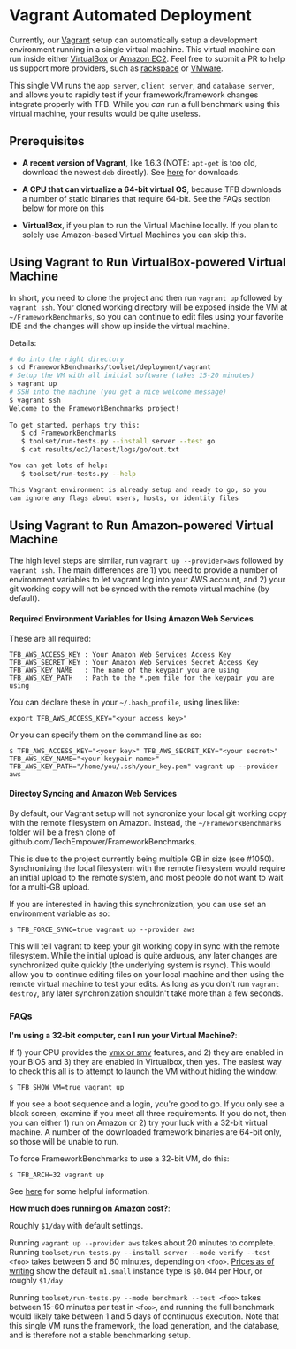 # Vagrant Automated Deployment

Currently, our [Vagrant](https://www.vagrantup.com) setup can automatically
setup a development environment running in a single virtual machine. 
This virtual machine can run inside either [VirtualBox](https://www.virtualbox.org/) or [Amazon EC2](http://aws.amazon.com/ec2/). Feel free to submit a PR 
to help us support more providers, such as [rackspace](http://www.rackspace.com/)
or [VMware](http://www.vmware.com/). 

This single VM runs the `app server`, `client server`, and `database server`, 
and allows you to rapidly test if your framework/framework changes integrate
properly with TFB. While you *can* run a full benchmark using 
this virtual machine, your results would be quite useless. 

## Prerequisites

* **A recent version of Vagrant**, like 1.6.3 (NOTE: `apt-get` is 
too old, download the newest `deb` directly). See 
[here](https://www.vagrantup.com/downloads.html) for downloads.

* **A CPU that can virtualize a 64-bit virtual OS**, because TFB
downloads a number of static binaries that require 64-bit. See
the FAQs section below for more on this

* **VirtualBox**, if you plan to run the Virtual Machine locally. If 
you plan to solely use Amazon-based Virtual Machines you can skip this. 

## Using Vagrant to Run VirtualBox-powered Virtual Machine

In short, you need to clone the project and then run `vagrant up` 
followed by `vagrant ssh`. Your cloned working directory will be 
exposed inside the VM at `~/FrameworkBenchmarks`, so you can 
continue to edit files using your favorite IDE and the changes will
show up inside the virtual machine. 

Details: 

```bash
# Go into the right directory
$ cd FrameworkBenchmarks/toolset/deployment/vagrant
# Setup the VM with all initial software (takes 15-20 minutes)
$ vagrant up
# SSH into the machine (you get a nice welcome message)
$ vagrant ssh
Welcome to the FrameworkBenchmarks project!
   
To get started, perhaps try this:
   $ cd FrameworkBenchmarks
   $ toolset/run-tests.py --install server --test go
   $ cat results/ec2/latest/logs/go/out.txt

You can get lots of help:
   $ toolset/run-tests.py --help

This Vagrant environment is already setup and ready to go, so you
can ignore any flags about users, hosts, or identity files
```

## Using Vagrant to Run Amazon-powered Virtual Machine

The high level steps are similar, run `vagrant up --provider=aws` followed 
by `vagrant ssh`. The main differences are 1) you need to provide a 
number of environment variables to let vagrant log into your AWS account, 
and 2) your git working copy will not be synced with the remote virtual 
machine (by default). 

#### Required Environment Variables for Using Amazon Web Services

These are all required: 

    TFB_AWS_ACCESS_KEY : Your Amazon Web Services Access Key
    TFB_AWS_SECRET_KEY : Your Amazon Web Services Secret Access Key
    TFB_AWS_KEY_NAME   : The name of the keypair you are using
    TFB_AWS_KEY_PATH   : Path to the *.pem file for the keypair you are using

You can declare these in your `~/.bash_profile`, using lines like:

    export TFB_AWS_ACCESS_KEY="<your access key>"

Or you can specify them on the command line as so: 

    $ TFB_AWS_ACCESS_KEY="<your key>" TFB_AWS_SECRET_KEY="<your secret>" TFB_AWS_KEY_NAME="<your keypair name>" TFB_AWS_KEY_PATH="/home/you/.ssh/your_key.pem" vagrant up --provider aws

#### Directoy Syncing and Amazon Web Services

By default, our Vagrant setup will not syncronize your local git working copy 
with the remote filesystem on Amazon. Instead, the `~/FrameworkBenchmarks` 
folder will be a fresh clone of github.com/TechEmpower/FrameworkBenchmarks. 

This is due to the project currently being multiple GB in size (see #1050). 
Synchronizing the local filesystem with the remote filesystem would require an
initial upload to the remote system, and most people do not want to wait for 
a multi-GB upload. 

If you are interested in having this synchronization, you can use set an 
environment variable as so: 

    $ TFB_FORCE_SYNC=true vagrant up --provider aws

This will tell vagrant to keep your git working copy in sync with the remote
filesystem. While the initial upload is quite arduous, any later changes are
synchronized quite quickly (the underlying system is rsync). This would 
allow you to continue editing files on your local machine and then using the 
remote virtual machine to test your edits. As long as you don't run `vagrant 
destroy`, any later synchronization shouldn't take more than a few seconds. 


### FAQs

**I'm using a 32-bit computer, can I run your Virtual Machine?**: 

If 1) your CPU provides the [vmx or smv](http://en.wikipedia.org/wiki/X86_virtualization) features, and 2) they are enabled
in your BIOS and 3) they are enabled in Virtualbox, then yes. 
The easiest way to check this all is to attempt to launch the VM 
without hiding the window:

    $ TFB_SHOW_VM=true vagrant up

If you see a boot sequence and a login, you're good to go. If you 
only see a black screen, examine if you meet all three requirements. 
If you do not, then you can either 1) run on Amazon or 2) try your
luck with a 32-bit virtual machine. A number of the downloaded 
framework binaries are 64-bit only, so those will be unable to run. 

To force FrameworkBenchmarks to use a 32-bit VM, do this: 
     
    $ TFB_ARCH=32 vagrant up

See [here](http://askubuntu.com/questions/41550) for some helpful information.  

**How much does running on Amazon cost?**: 

Roughly `$1/day` with default settings. 

Running `vagrant up --provider aws` takes about 20 minutes to complete. Running 
`toolset/run-tests.py --install server --mode verify --test <foo>` takes between
5 and 60 minutes, depending on `<foo>`. [Prices as of writing](http://aws.amazon.com/ec2/previous-generation/) show the default `m1.small` instance type is 
`$0.044` per Hour, or roughly `$1/day`

Running `toolset/run-tests.py --mode benchmark --test <foo>` takes between 15-60
minutes per test in `<foo>`, and running the full benchmark would likely take 
between 1 and 5 days of continuous execution. Note that this single VM runs the 
framework, the load generation, and the database, and is therefore not a stable 
benchmarking setup. 